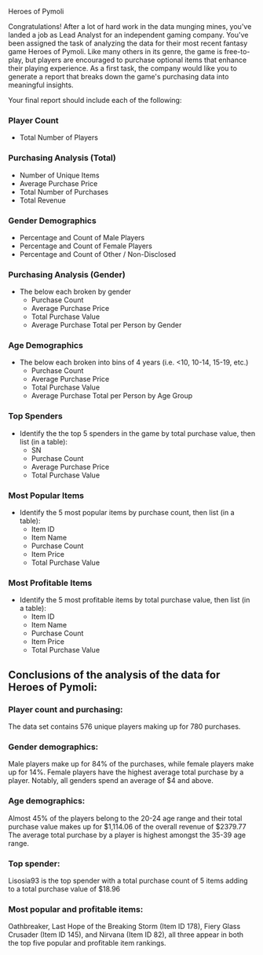 Heroes of Pymoli

Congratulations! After a lot of hard work in the data munging mines, you've landed a job as Lead Analyst for an independent gaming company. You've been assigned the task of analyzing the data for their most recent fantasy game Heroes of Pymoli.
Like many others in its genre, the game is free-to-play, but players are encouraged to purchase optional items that enhance their playing experience. As a first task, the company would like you to generate a report that breaks down the game's purchasing data into meaningful insights.

Your final report should include each of the following:
### Player Count
* Total Number of Players

### Purchasing Analysis (Total)
* Number of Unique Items
* Average Purchase Price
* Total Number of Purchases
* Total Revenue

### Gender Demographics
* Percentage and Count of Male Players
* Percentage and Count of Female Players
* Percentage and Count of Other / Non-Disclosed

### Purchasing Analysis (Gender)
* The below each broken by gender
  * Purchase Count
  * Average Purchase Price
  * Total Purchase Value
  * Average Purchase Total per Person by Gender

### Age Demographics
* The below each broken into bins of 4 years (i.e. &lt;10, 10-14, 15-19, etc.)
  * Purchase Count
  * Average Purchase Price
  * Total Purchase Value
  * Average Purchase Total per Person by Age Group

### Top Spenders
* Identify the the top 5 spenders in the game by total purchase value, then list (in a table):
  * SN
  * Purchase Count
  * Average Purchase Price
  * Total Purchase Value

### Most Popular Items
* Identify the 5 most popular items by purchase count, then list (in a table):
  * Item ID
  * Item Name
  * Purchase Count
  * Item Price
  * Total Purchase Value

### Most Profitable Items
* Identify the 5 most profitable items by total purchase value, then list (in a table):
  * Item ID
  * Item Name
  * Purchase Count
  * Item Price
  * Total Purchase Value

## Conclusions of the analysis of the data for Heroes of Pymoli:
### Player count and purchasing:
The data set contains 576 unique players making up for 780 purchases.

### Gender demographics:
Male players make up for 84% of the purchases, while female players make up for 14%.
Female players have the highest average total purchase by a player. Notably, all genders spend an average of $4 and above.

### Age demographics:
Almost 45% of the players belong to the 20-24 age range and their total purchase value makes up for $1,114.06 of the overall revenue of $2379.77
The average total purchase by a player is highest amongst the 35-39 age range.

### Top spender:
Lisosia93 is the top spender with a total purchase count of 5 items adding to a total purchase value of $18.96

### Most popular and profitable items:
Oathbreaker, Last Hope of the Breaking Storm (Item ID 178), Fiery Glass Crusader (Item ID 145), and Nirvana (Item ID 82), all three appear in both the top five popular and profitable item rankings.
